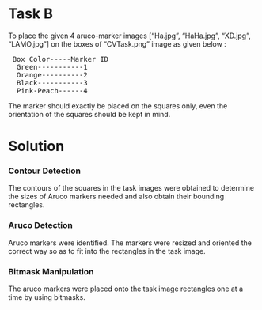 # Task B

To place the given 4 aruco-marker images [“Ha.jpg”, “HaHa.jpg”, “XD.jpg”,
“LAMO.jpg”] on the boxes of “CVTask.png” image as given below :
<pre>
 Box Color-----Marker ID
  Green-----------1
  Orange----------2
  Black-----------3
  Pink-Peach------4
</pre>

The marker should exactly be placed on the squares only, even the orientation of the
squares should be kept in mind.

# Solution
### Contour Detection
The contours of the squares in the task images were obtained to determine the sizes of Aruco markers needed and also obtain their bounding rectangles.
### Aruco Detection
Aruco markers were identified. The markers were resized and oriented the correct way so as to fit into the rectangles in the task image.

### Bitmask Manipulation
The aruco markers were placed onto the task image rectangles one at a time by using bitmasks.
